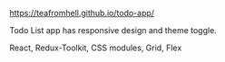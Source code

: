 https://teafromhell.github.io/todo-app/

Todo List app has responsive design and theme toggle.

React, Redux-Toolkit, CSS modules, Grid, Flex
